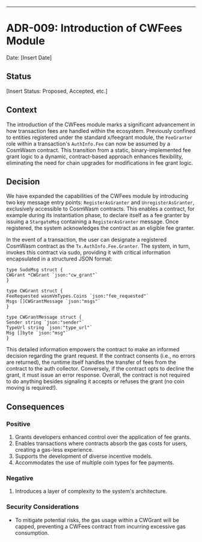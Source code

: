 ---

# ADR-009: Introduction of CWFees Module

Date: [Insert Date]

## Status

[Insert Status: Proposed, Accepted, etc.]

## Context

The introduction of the CWFees module marks a significant advancement in how transaction fees are handled within the
ecosystem. Previously confined to entities registered under the standard x/feegrant module, the `FeeGranter` role within
a transaction's `AuthInfo.Fee` can now be assumed by a CosmWasm contract. This transition from a static,
binary-implemented fee grant logic to a dynamic, contract-based approach enhances flexibility, eliminating the need for
chain upgrades for modifications in fee grant logic.

## Decision

We have expanded the capabilities of the CWFees module by introducing two key message entry points: `RegisterAsGranter`
and `UnregisterAsGranter`, exclusively accessible to CosmWasm contracts. This enables a contract, for example during its
instantiation phase, to declare itself as a fee granter by issuing a `StargateMsg` containing a `RegisterAsGranter`
message. Once registered, the system acknowledges the contract as an eligible fee granter.

In the event of a transaction, the user can designate a registered CosmWasm contract as the `Tx.AuthInfo.Fee.Granter`.
The system, in turn, invokes this contract via sudo, providing it with critical information encapsulated in a structured
JSON format:

```golang
type SudoMsg struct {
CWGrant *CWGrant `json:"cw_grant"`
}

type CWGrant struct {
FeeRequested wasmVmTypes.Coins `json:"fee_requested"`
Msgs []CWGrantMessage `json:"msgs"`
}

type CWGrantMessage struct {
Sender string `json:"sender"`
TypeUrl string `json:"type_url"`
Msg []byte `json:"msg"`
}
```

This detailed information empowers the contract to make an informed decision regarding the grant request. If the contract
consents (i.e., no errors are returned), the runtime itself handles the transfer of fees from the contract to the
auth collector. Conversely, if the contract opts to decline the grant, it must issue an error response. Overall, the contract
is not required to do anything besides signaling it accepts or refuses the grant (no coin moving is required!).

## Consequences

### Positive
1. Grants developers enhanced control over the application of fee grants.
2. Enables transactions where contracts absorb the gas costs for users, creating a gas-less experience.
3. Supports the development of diverse incentive models.
4. Accommodates the use of multiple coin types for fee payments.

### Negative
1. Introduces a layer of complexity to the system's architecture.

### Security Considerations
- To mitigate potential risks, the gas usage within a CWGrant will be capped, preventing a CWFees contract from incurring excessive gas consumption.
